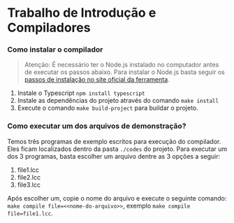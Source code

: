 # Trabalho de Introdução e Compiladores

### Como instalar o compilador

> Atenção: É necessário ter o Node.js instalado no computador antes de executar os passos abaixo. Para instalar o Node.js basta seguir os [passos de instalação no site oficial da ferramenta](https://nodejs.dev/).

1. Instale o Typescript `npm install typescript`
2. Instale as dependências do projeto através do comando `make install`
3. Execute o comando `make build-project` para buildar o projeto.

### Como executar um dos arquivos de demonstração?

Temos três programas de exemplo escritos para execução do compilador. Eles ficam localizados dentro da pasta `./codes` do projeto. Para executar um dos 3 programas, basta escolher um arquivo dentre as 3 opções a seguir:

1. file1.lcc
2. file2.lcc
3. file3.lcc

Após escolher um, copie o nome do arquivo e execute o seguinte comando: `make compile file=<<nome-do-arquivo>>`, exemplo `make compile file=file1.lcc`.
